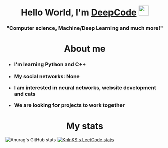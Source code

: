 <h1 align="center">Hello World, I'm <a href="https://github.com/TheDeepCoding">DeepCode</a> 
<img src="https://github.com/blackcater/blackcater/raw/main/images/Hi.gif" height="32"/></h1>
<h3 align="center">"Computer science, Machine/Deep Learning and much more!"</h3>

<h1 align="center">About me</h1>
<h3>
  
  - I'm learning Python and C++

  - My social networks: None

  - I am interested in neural networks, website development and cats

  - We are looking for projects to work together
    
</h3>

<h1 align="center">My stats</h1>

![Anurag's GitHub stats](https://github-readme-stats.vercel.app/api?username=TheDeepCoding&show_icons=true&theme=radical) 
[![KnlnKS's LeetCode stats](https://leetcode-stats-six.vercel.app/api?username=TheDeepCoding&theme=dark)](https://github.com/KnlnKS/leetcode-stats)
